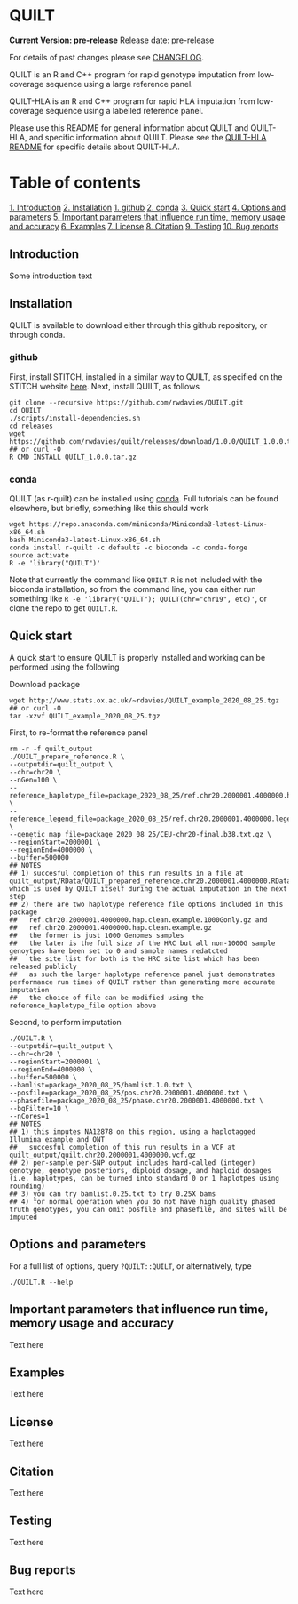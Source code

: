 QUILT
=====
**__Current Version: pre-release__**
Release date: pre-release

For details of past changes please see [CHANGELOG](CHANGELOG.md).

QUILT is an R and C++ program for rapid genotype imputation from low-coverage sequence using a large reference panel.

QUILT-HLA is an R and C++ program for rapid HLA imputation from low-coverage sequence using a labelled reference panel.

Please use this README for general information about QUILT and QUILT-HLA, and specific information about QUILT. Please see the [QUILT-HLA README](README_QUILT-HLA.md) for specific details about QUILT-HLA.

# Table of contents
[1. Introduction](#paragraph-introduction)
[2. Installation](#paragraph-installation)
    [1. github](#paragraph-installation-github)
    [2. conda](#paragraph-installation-conda)
[3. Quick start](#paragraph-quickstart)
[4. Options and parameters](#paragraph-optionsparams)
[5. Important parameters that influence run time, memory usage and accuracy](#paragraph-paramsimportant)
[6. Examples](#paragraph-examples)
[7. License](#paragraph-license)
[8. Citation](#paragraph-citation)
[9. Testing](#paragraph-testing)
[10. Bug reports](#paragraph-bugreports)



## Introduction <a name="paragraph-introduction"></a>
Some introduction text

## Installation <a name="paragraph-installation"></a>

QUILT is available to download either through this github repository, or through conda.

### github <a name="paragraph-installation-github"></a>

First, install STITCH, installed in a similar way to QUILT, as specified on the STITCH website [here](https://github.com/rwdavies/STITCH). Next, install QUILT, as follows

```
git clone --recursive https://github.com/rwdavies/QUILT.git
cd QUILT
./scripts/install-dependencies.sh
cd releases
wget https://github.com/rwdavies/quilt/releases/download/1.0.0/QUILT_1.0.0.tar.gz ## or curl -O
R CMD INSTALL QUILT_1.0.0.tar.gz
```

### conda <a name="paragraph-installation-conda"></a>
QUILT (as r-quilt) can be installed using [conda](https://conda.io/miniconda.html). Full tutorials can be found elsewhere, but briefly, something like this should work
```
wget https://repo.anaconda.com/miniconda/Miniconda3-latest-Linux-x86_64.sh
bash Miniconda3-latest-Linux-x86_64.sh
conda install r-quilt -c defaults -c bioconda -c conda-forge
source activate
R -e 'library("QUILT")'
```
Note that currently the command like `QUILT.R` is not included with the bioconda installation, so from the command line, you can either run something like `R -e 'library("QUILT"); QUILT(chr="chr19", etc)'`, or clone the repo to get `QUILT.R`. 












## Quick start <a name="paragraph-quickstart"></a>

A quick start to ensure QUILT is properly installed and working can be performed using the following

Download package
```
wget http://www.stats.ox.ac.uk/~rdavies/QUILT_example_2020_08_25.tgz ## or curl -O
tar -xzvf QUILT_example_2020_08_25.tgz
```

First, to re-format the reference panel
```
rm -r -f quilt_output
./QUILT_prepare_reference.R \
--outputdir=quilt_output \
--chr=chr20 \
--nGen=100 \
--reference_haplotype_file=package_2020_08_25/ref.chr20.2000001.4000000.hap.clean.example.1000Gonly.gz \
--reference_legend_file=package_2020_08_25/ref.chr20.2000001.4000000.legend.clean.example.gz \
--genetic_map_file=package_2020_08_25/CEU-chr20-final.b38.txt.gz \
--regionStart=2000001 \
--regionEnd=4000000 \
--buffer=500000
## NOTES
## 1) succesful completion of this run results in a file at quilt_output/RData/QUILT_prepared_reference.chr20.2000001.4000000.RData, which is used by QUILT itself during the actual imputation in the next step
## 2) there are two haplotype reference file options included in this package
##   ref.chr20.2000001.4000000.hap.clean.example.1000Gonly.gz and
##   ref.chr20.2000001.4000000.hap.clean.example.gz
##   the former is just 1000 Genomes samples
##   the later is the full size of the HRC but all non-1000G sample genoytpes have been set to 0 and sample names redatcted
##   the site list for both is the HRC site list which has been released publicly
##   as such the larger haplotype reference panel just demonstrates performance run times of QUILT rather than generating more accurate imputation
##   the choice of file can be modified using the reference_haplotype_file option above
```

Second, to perform imputation
```
./QUILT.R \
--outputdir=quilt_output \
--chr=chr20 \
--regionStart=2000001 \
--regionEnd=4000000 \
--buffer=500000 \
--bamlist=package_2020_08_25/bamlist.1.0.txt \
--posfile=package_2020_08_25/pos.chr20.2000001.4000000.txt \
--phasefile=package_2020_08_25/phase.chr20.2000001.4000000.txt \
--bqFilter=10 \
--nCores=1
## NOTES
## 1) this imputes NA12878 on this region, using a haplotagged Illumina example and ONT
##   succesful completion of this run results in a VCF at quilt_output/quilt.chr20.2000001.4000000.vcf.gz
## 2) per-sample per-SNP output includes hard-called (integer) genotype, genotype posteriors, diploid dosage, and haploid dosages (i.e. haplotypes, can be turned into standard 0 or 1 haplotpes using rounding)
## 3) you can try bamlist.0.25.txt to try 0.25X bams
## 4) for normal operation when you do not have high quality phased truth genotypes, you can omit posfile and phasefile, and sites will be imputed
```

## Options and parameters <a name="paragraph-optionsparams"></a>

For a full list of options, query `?QUILT::QUILT`, or alternatively, type 
```
./QUILT.R --help
```



## Important parameters that influence run time, memory usage and accuracy <a name="paragraph-paramsimportant"></a>

Text here


## Examples <a name="paragraph-examples"></a>

Text here

## License <a name="paragraph-license"></a>

Text here

## Citation <a name="paragraph-citation"></a>

Text here

## Testing <a name="paragraph-testing"></a>

Text here

## Bug reports <a name="paragraph-bugreports"></a>

Text here









